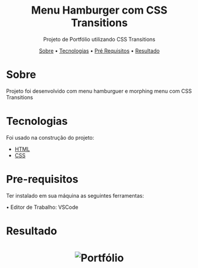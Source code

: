 <h1 align="center">Menu Hamburger com CSS Transitions</h1>

<p align="center">Projeto de Portfólio utilizando CSS Transitions</p>


<p align="center"> 
 <a href="#sobre">Sobre</a> •
 <a href="#tecnologias">Tecnologias</a> • 
 <a href="#pre-requisitos">Pré Requisitos</a> • 
 <a href="#resultadoo">Resultado</a>
 
</p>

# Sobre
<p>Projeto foi desenvolvido com menu hamburguer e morphing menu com CSS Transitions </p>

# Tecnologias
<p>Foi usado na construção do projeto:

- [HTML](https://www.w3schools.com/html/)
- [CSS](https://www.w3schools.com/css/)


</p>

# Pre-requisitos
<p>Ter instalado em sua máquina as seguintes ferramentas:

•  Editor de Trabalho: VSCode

</p>

# Resultado

<h1 align="center">
  <img alt="Portfólio" title="#Portfólio" src="./Desafio-menu-proj-final/vid.gif" />
</h1>
